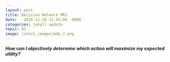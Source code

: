 ```yaml
---
layout: post
title: Decision Network MRI
date:   2018-12-20 11:43:09 -0800
categories: jekyll update
topic: AI
image: /stock_images/mdp_2.png
---
```


<b><i> How can I objectively determine which action will maximize my expected utility? </b></i>